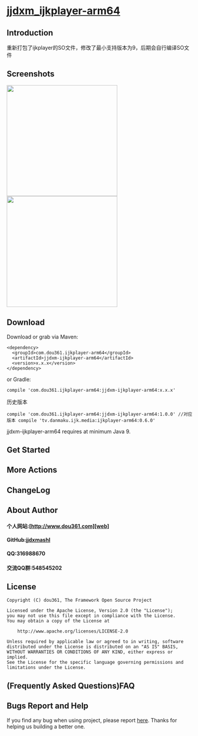 # [jjdxm_ijkplayer-arm64][project] #

## Introduction ##
重新打包了ijkplayer的SO文件，修改了最小支持版本为9，后期会自行编译SO文件

## Screenshots ##

<img src="https://raw.githubusercontent.com/jjdxmashl/jjdxm_ijkplayer-arm64/master/screenshots/icon01.png" width="300"> 
<img src="https://raw.githubusercontent.com/jjdxmashl/jjdxm_ijkplayer-arm64/master/screenshots/icon02.png" width="300"> 

## Download ##


Download or grab via Maven:

	<dependency>
	  <groupId>com.dou361.ijkplayer-arm64</groupId>
	  <artifactId>jjdxm-ijkplayer-arm64</artifactId>
	  <version>x.x.x</version>
	</dependency>

or Gradle:

	compile 'com.dou361.ijkplayer-arm64:jjdxm-ijkplayer-arm64:x.x.x'

历史版本

	compile 'com.dou361.ijkplayer-arm64:jjdxm-ijkplayer-arm64:1.0.0' //对应版本 compile 'tv.danmaku.ijk.media:ijkplayer-arm64:0.6.0'


jjdxm-ijkplayer-arm64 requires at minimum Java 9.

## Get Started ##
## More Actions ##

## ChangeLog ##

## About Author ##

#### 个人网站:[http://www.dou361.com][web] ####
#### GitHub:[jjdxmashl][github] ####
#### QQ:316988670 ####
#### 交流QQ群:548545202 ####


## License ##

    Copyright (C) dou361, The Framework Open Source Project
    
    Licensed under the Apache License, Version 2.0 (the "License");
    you may not use this file except in compliance with the License.
    You may obtain a copy of the License at
    
     	http://www.apache.org/licenses/LICENSE-2.0
    
    Unless required by applicable law or agreed to in writing, software
    distributed under the License is distributed on an "AS IS" BASIS,
    WITHOUT WARRANTIES OR CONDITIONS OF ANY KIND, either express or implied.
    See the License for the specific language governing permissions and
    limitations under the License.

## (Frequently Asked Questions)FAQ ##
## Bugs Report and Help ##

If you find any bug when using project, please report [here][issues]. Thanks for helping us building a better one.



[web]:http://www.dou361.com
[github]:https://github.com/jjdxmashl/
[project]:https://github.com/jjdxmashl/jjdxm_ijkplayer-arm64/
[issues]:https://github.com/jjdxmashl/jjdxm_ijkplayer-arm64/issues/new
[downapk]:https://raw.githubusercontent.com/jjdxmashl/jjdxm_ijkplayer-arm64/master/apk/app-debug.apk
[lastaar]:https://raw.githubusercontent.com/jjdxmashl/jjdxm_ijkplayer-arm64/master/release/jjdxm-ijkplayer-arm64-1.0.0.aar
[lastjar]:https://raw.githubusercontent.com/jjdxmashl/jjdxm_ijkplayer-arm64/master/release/jjdxm-ijkplayer-arm64-1.0.0.jar
[icon01]:https://raw.githubusercontent.com/jjdxmashl/jjdxm_ijkplayer-arm64/master/screenshots/icon01.png
[icon02]:https://raw.githubusercontent.com/jjdxmashl/jjdxm_ijkplayer-arm64/master/screenshots/icon02.png
